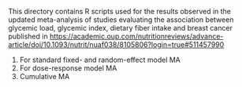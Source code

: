 This directory contains R scripts used for the results observed in the updated meta-analysis of studies evaluating the association between glycemic load, glycemic index, dietary fiber intake and breast cancer published in https://academic.oup.com/nutritionreviews/advance-article/doi/10.1093/nutrit/nuaf038/8105806?login=true#511457990
1. For standard fixed- and random-effect model MA
2. For dose-response model MA
3. Cumulative MA
